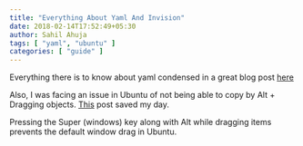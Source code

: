 ```yaml
---
title: "Everything About Yaml And Invision"
date: 2018-02-14T17:52:49+05:30
author: Sahil Ahuja
tags: [ "yaml", "ubuntu" ]
categories: [ "guide" ]
---
```

Everything there is to know about yaml condensed in a great blog post [here](https://www.mirantis.com/blog/introduction-to-yaml-creating-a-kubernetes-deployment/)

Also, I was facing an issue in Ubuntu of not being able to copy by Alt + Dragging objects. [This](https://askubuntu.com/a/883073/343628) post saved my day.

Pressing the Super (windows) key along with Alt while dragging items prevents the default window drag in Ubuntu.
